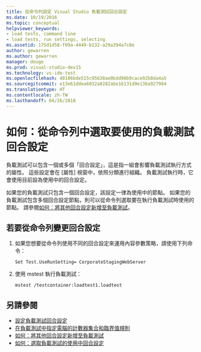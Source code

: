 ```yaml
---
title: 從命令列設定 Visual Studio 負載測試回合設定
ms.date: 10/19/2016
ms.topic: conceptual
helpviewer_keywords:
- load tests, command line
- load tests, run settings, selecting
ms.assetid: 175d1d58-f09a-4449-b132-a29a394a7c8e
author: gewarren
ms.author: gewarren
manager: douge
ms.prod: visual-studio-dev15
ms.technology: vs-ide-test
ms.openlocfilehash: 40186bde515c95638ae0bdd90b9cace92b8da4a5
ms.sourcegitcommit: e13e61ddea6032a8282abe16131d9e136a927984
ms.translationtype: HT
ms.contentlocale: zh-TW
ms.lasthandoff: 04/26/2018
---
```

# <a name="how-to-select-a-load-test-run-setting-to-use-from-the-command-line"></a>如何：從命令列中選取要使用的負載測試回合設定

負載測試可以包含一個或多個「回合設定」，這是指一組會影響負載測試執行方式的屬性。 這些設定會在 [屬性] 視窗中，依照分類進行組織。 負載測試執行時，它會使用目前設為使用中的回合設定。

 如果您的負載測試只包含一個回合設定，該設定一律為使用中的節點。 如果您的負載測試包含多個回合設定節點，則可以從命令列選取要在執行負載測試時使用的節點。 請參閱[如何：將其他回合設定新增至負載測試](../test/how-to-add-additional-run-settings-to-a-load-test.md)。

## <a name="to-change-the-run-setting-from-the-command-line"></a>若要從命令列變更回合設定

1.  如果您想要從命令列使用不同的回合設定來運用內容參數策略，請使用下列命令：

    `Set Test.UseRunSetting= CorporateStagingWebServer`

2.  使用 mstest 執行負載測試：

    `mstest /testcontainer:loadtest1.loadtest`

## <a name="see-also"></a>另請參閱

- [設定負載測試回合設定](../test/configure-load-test-run-settings.md)
- [在負載測試中指定電腦的計數器集合和臨界值規則](../test/specify-counter-sets-and-threshold-rules-for-load-testing.md)
- [如何：將其他回合設定新增至負載測試](../test/how-to-add-additional-run-settings-to-a-load-test.md)
- [如何：選取負載測試的使用中回合設定](../test/how-to-select-the-active-run-setting-for-a-load-test.md)